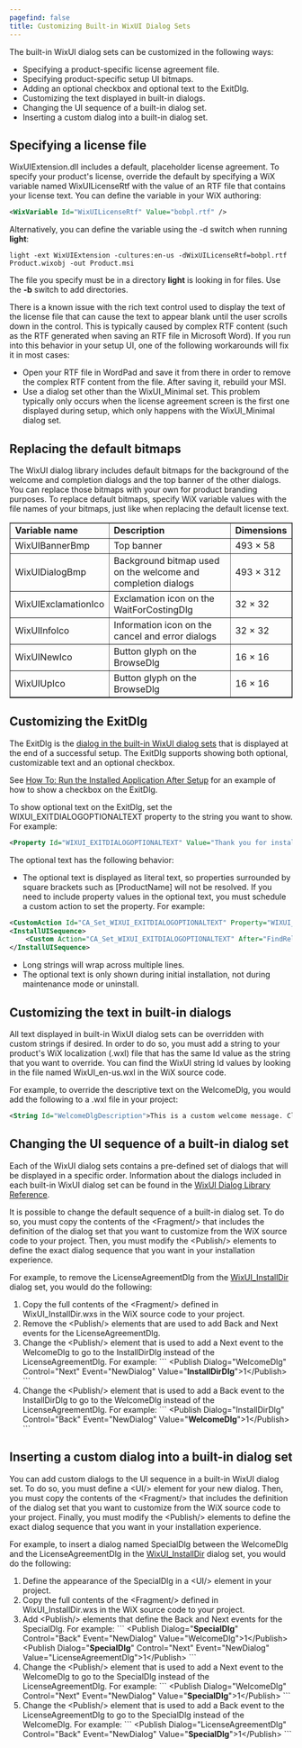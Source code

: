 ```yaml
---
pagefind: false
title: Customizing Built-in WixUI Dialog Sets
---
```


The built-in WixUI dialog sets can be customized in the following ways:

* Specifying a product-specific license agreement file.
* Specifying product-specific setup UI bitmaps.
* Adding an optional checkbox and optional text to the ExitDlg.
* Customizing the text displayed in built-in dialogs.
* Changing the UI sequence of a built-in dialog set.
* Inserting a custom dialog into a built-in dialog set.

## Specifying a license file

WixUIExtension.dll includes a default, placeholder license agreement. To specify your product&apos;s license, override the default by specifying a WiX variable named WixUILicenseRtf with the value of an RTF file that contains your license text. You can define the variable in your WiX authoring:

```xml
<WixVariable Id="WixUILicenseRtf" Value="bobpl.rtf" />
```

Alternatively, you can define the variable using the -d switch when running <b>light</b>:

`light -ext WixUIExtension -cultures:en-us -dWixUILicenseRtf=bobpl.rtf Product.wixobj -out Product.msi`

The file you specify must be in a directory <b>light</b> is looking in for files. Use the <b>-b</b> switch to add directories.

There is a known issue with the rich text control used to display the text of the license file that can cause the text to appear blank until the user scrolls down in the control. This is typically caused by complex RTF content (such as the RTF generated when saving an RTF file in Microsoft Word). If you run into this behavior in your setup UI, one of the following workarounds will fix it in most cases:

* Open your RTF file in WordPad and save it from there in order to remove the complex RTF content from the file. After saving it, rebuild your MSI.
* Use a dialog set other than the WixUI\_Minimal set. This problem typically only occurs when the license agreement screen is the first one displayed during setup, which only happens with the WixUI\_Minimal dialog set.

## Replacing the default bitmaps

The WixUI dialog library includes default bitmaps for the background of the welcome and completion dialogs and the top banner of the other dialogs. You can replace those bitmaps with your own for product branding purposes. To replace default bitmaps, specify WiX variable values with the file names of your bitmaps, just like when replacing the default license text.

<table border="1" cellspacing="0" cellpadding="4" id="table1">
  <tr>
    <td><b>Variable name</b></td>
    <td><b>Description</b></td>
    <td><b>Dimensions</b></td>
  </tr>
  <tr>
    <td>WixUIBannerBmp</td>
    <td>Top banner</td>
    <td>493 &times; 58</td>
  </tr>
  <tr>
    <td>WixUIDialogBmp</td>
    <td>Background bitmap used on the welcome and completion dialogs</td>
    <td>493 &times; 312</td>
  </tr>
  <tr>
    <td>WixUIExclamationIco</td>
    <td>Exclamation icon on the WaitForCostingDlg</td>
    <td>32 &times; 32</td>
  </tr>
  <tr>
    <td>WixUIInfoIco</td>
    <td>Information icon on the cancel and error dialogs</td>
    <td>32 &times; 32</td>
  </tr>
  <tr>
    <td>WixUINewIco</td>
    <td>Button glyph on the BrowseDlg</td>
    <td>16 &times; 16</td>
  </tr>
  <tr>
    <td>WixUIUpIco</td>
    <td>Button glyph on the BrowseDlg</td>
    <td>16 &times; 16</td>
  </tr>
</table>

## Customizing the ExitDlg

The ExitDlg is the [dialog in the built-in WixUI dialog sets](dialog_reference/wixui_dialogs/) that is displayed at the end of a successful setup. The ExitDlg supports showing both optional, customizable text and an optional checkbox.

See [How To: Run the Installed Application After Setup](../howtos/ui_and_localization/run_program_after_install/) for an example of how to show a checkbox on the ExitDlg.

To show optional text on the ExitDlg, set the WIXUI_EXITDIALOGOPTIONALTEXT property to the string you want to show. For example:

```xml
<Property Id="WIXUI_EXITDIALOGOPTIONALTEXT" Value="Thank you for installing this product." />
```

The optional text has the following behavior:

* The optional text is displayed as literal text, so properties surrounded by square brackets such as [ProductName] will not be resolved. If you need to include property values in the optional text, you must schedule a custom action to set the property. For example:

```xml
<CustomAction Id="CA_Set_WIXUI_EXITDIALOGOPTIONALTEXT" Property="WIXUI_EXITDIALOGOPTIONALTEXT" Value="Thank you for installing [ProductName]."/>
<InstallUISequence>
    <Custom Action="CA_Set_WIXUI_EXITDIALOGOPTIONALTEXT" After="FindRelatedProducts">NOT Installed</Custom>
</InstallUISequence>
```

* Long strings will wrap across multiple lines.
* The optional text is only shown during initial installation, not during maintenance mode or uninstall.

## Customizing the text in built-in dialogs

All text displayed in built-in WixUI dialog sets can be overridden with custom strings if desired. In order to do so, you must add a string to your product&apos;s WiX localization (.wxl) file that has the same Id value as the string that you want to override. You can find the WixUI string Id values by looking in the file named WixUI_en-us.wxl in the WiX source code.

For example, to override the descriptive text on the WelcomeDlg, you would add the following to a .wxl file in your project:

```xml
<String Id="WelcomeDlgDescription">This is a custom welcome message. Click Next to continue or Cancel to exit.</String>
```

## Changing the UI sequence of a built-in dialog set

Each of the WixUI dialog sets contains a pre-defined set of dialogs that will be displayed in a specific order. Information about the dialogs included in each built-in WixUI dialog set can be found in the [WixUI Dialog Library Reference](dialog_reference/).

It is possible to change the default sequence of a built-in dialog set. To do so, you must copy the contents of the &lt;Fragment/&gt; that includes the definition of the dialog set that you want to customize from the WiX source code to your project. Then, you must modify the &lt;Publish/&gt; elements to define the exact dialog sequence that you want in your installation experience.

For example, to remove the LicenseAgreementDlg from the [WixUI_InstallDir](dialog_reference/wixui_installdir/) dialog set, you would do the following:

<ol>
  <li>Copy the full contents of the &lt;Fragment/&gt; defined in WixUI_InstallDir.wxs in the WiX source code to your project.</li>
  <li>Remove the &lt;Publish/&gt; elements that are used to add Back and Next events for the LicenseAgreementDlg.</li>
  <li>Change the &lt;Publish/&gt; element that is used to add a Next event to the WelcomeDlg to go to the InstallDirDlg instead of the LicenseAgreementDlg. For example:
```
&lt;Publish Dialog="WelcomeDlg" Control="Next" Event="NewDialog" Value="<b>InstallDirDlg</b>"&gt;1&lt;/Publish&gt;
```
  </li>
  <li>Change the &lt;Publish/&gt; element that is used to add a Back event to the InstallDirDlg to go to the WelcomeDlg instead of the LicenseAgreementDlg. For example:
```
&lt;Publish Dialog="InstallDirDlg" Control="Back" Event="NewDialog" Value="<b>WelcomeDlg</b>"&gt;1&lt;/Publish&gt;
```
  </li>
</ol>

## Inserting a custom dialog into a built-in dialog set

You can add custom dialogs to the UI sequence in a built-in WixUI dialog set. To do so, you must define a &lt;UI/&gt; element for your new dialog. Then, you must copy the contents of the &lt;Fragment/&gt; that includes the definition of the dialog set that you want to customize from the WiX source code to your project. Finally, you must modify the &lt;Publish/&gt; elements to define the exact dialog sequence that you want in your installation experience.

For example, to insert a dialog named SpecialDlg between the WelcomeDlg and the LicenseAgreementDlg in the [WixUI_InstallDir](dialog_reference/wixui_installdir/) dialog set, you would do the following:

<ol>
  <li>Define the appearance of the SpecialDlg in a &lt;UI/&gt; element in your project.</li>
  <li>Copy the full contents of the &lt;Fragment/&gt; defined in WixUI_InstallDir.wxs in the WiX source code to your project.</li>
  <li>Add &lt;Publish/&gt; elements that define the Back and Next events for the SpecialDlg. For example:
```
&lt;Publish Dialog="<b>SpecialDlg</b>" Control="Back" Event="NewDialog" Value="WelcomeDlg"&gt;1&lt;/Publish&gt;
&lt;Publish Dialog="<b>SpecialDlg</b>" Control="Next" Event="NewDialog" Value="LicenseAgreementDlg"&gt;1&lt;/Publish&gt;
```
  </li>
  <li>Change the &lt;Publish/&gt; element that is used to add a Next event to the WelcomeDlg to go to the SpecialDlg instead of the LicenseAgreementDlg. For example:
```
&lt;Publish Dialog="WelcomeDlg" Control="Next" Event="NewDialog" Value="<b>SpecialDlg</b>"&gt;1&lt;/Publish&gt;
```
  </li>
  <li>Change the &lt;Publish/&gt; element that is used to add a Back event to the LicenseAgreementDlg to go to the SpecialDlg instead of the WelcomeDlg. For example:
```
&lt;Publish Dialog="LicenseAgreementDlg" Control="Back" Event="NewDialog" Value="<b>SpecialDlg</b>"&gt;1&lt;/Publish&gt;
```
  </li>
</ol>
